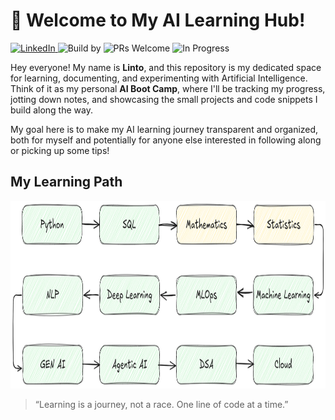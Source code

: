 # 👋 Welcome to My AI Learning Hub!

<p align="left">
  <a href="https://www.linkedin.com/in/lintons">
    <img src="https://img.shields.io/badge/LinkedIn-Connect-blue?logo=linkedin" alt="LinkedIn">
  </a>
  <img src="https://img.shields.io/badge/Build%20by-Linto%20Sunny-blue?style=flat&logo=github" alt="Build by">
  <img src="https://img.shields.io/badge/PRs-Welcome-brightgreen?style=flat" alt="PRs Welcome">
  <img src="https://img.shields.io/badge/Status-In%20Progress-yellow?style=flat" alt="In Progress">
</p>

Hey everyone! My name is **Linto**, and this repository is my dedicated space for learning, documenting, and experimenting with Artificial Intelligence. Think of it as my personal **AI Boot Camp**, where I'll be tracking my progress, jotting down notes, and showcasing the small projects and code snippets I build along the way.

My goal here is to make my AI learning journey transparent and organized, both for myself and potentially for anyone else interested in following along or picking up some tips!




## My Learning Path
<p align="center">
  <img src="/images/learning_path.png" alt="learning_path" width="1000" height="300">
</p>

> “Learning is a journey, not a race. One line of code at a time.”